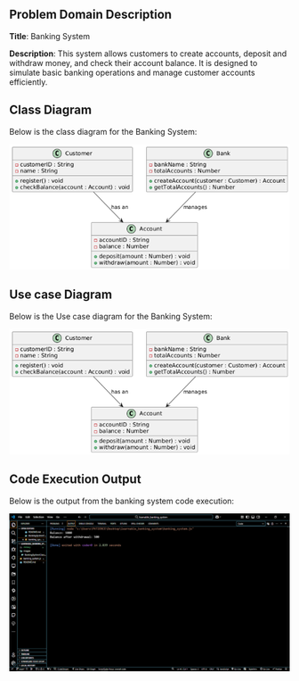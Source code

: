 ## Problem Domain Description

**Title**: Banking System

**Description**: This system allows customers to create accounts, deposit and withdraw money, and check their account balance. It is designed to simulate basic banking operations and manage customer accounts efficiently.

## Class Diagram
Below is the class diagram for the Banking System:

![Class Diagram](images/BankingSystemClassDiagram.png)

## Use case Diagram
Below is the Use case diagram for the Banking System:

![Use  Diagram](images/BankingSystemClassDiagram.png)

## Code Execution Output
Below is the output from the banking system code execution:

![Output Screenshot](images/system_output.png)
